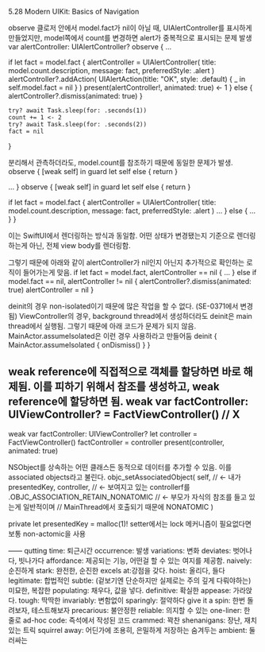5.28
Modern UIKit: Basics of Navigation

observe 클로저 안에서 model.fact가 nil이 아닐 때, UIAlertController를 표시하게 만들었지만,
model쪽에서 count를 변경하면 alert가 중복적으로 표시되는 문제 발생
var alertController: UIAlertController?
observe {
  …

  if let fact = model.fact {
    alertController = UIAlertController(
      title: model.count.description,
      message: fact,
      preferredStyle: .alert
    )
    alertController?.addAction(
      UIAlertAction(title: "OK", style: .default) { _ in
        self.model.fact = nil
      }
    )
    present(alertController!, animated: true) <- 1
  } else {
    alertController?.dismiss(animated: true)
  }

    try? await Task.sleep(for: .seconds(1))
    count += 1 <- 2
    try? await Task.sleep(for: .seconds(2))
    fact = nil
}


분리해서 관측하더라도, model.count를 참조하기 때문에 동일한 문제가 발생.
observe { [weak self] in
  guard let self else { return }

  …
}
observe { [weak self] in
  guard let self else { return }

  if let fact = model.fact {
    alertController = UIAlertController(
      title: model.count.description,
      message: fact,
      preferredStyle: .alert
    )
    …
  } else {
    …
  }
}

이는 SwiftUI에서 렌더링하는 방식과 동일함.
어떤 상태가 변경됐는지 기준으로 렌더링하는게 아닌, 전체 view body를 렌더링함.

그렇기 때문에 아래와 같이 alertController가 nil인지 아닌지 추가적으로 확인하는 로직이 들어가는게 맞음.
if let fact = model.fact, alertController == nil {
  …
} else if model.fact == nil, alertController != nil {
  alertController?.dismiss(animated: true)
  alertController = nil
}


deinit의 경우 non-isolated이기 때문에 많은 작업을 할 수 없다. (SE-0371에서 변경됨)
ViewController의 경우, background thread에서 생성하더라도 deinit은 main thread에서 실행됨.
그렇기 때문에 아래 코드가 문제가 되지 않음.
MainActor.assumeIsolated은 이런 경우 사용하라고 만들어둠
deinit {
  MainActor.assumeIsolated {
    onDismiss()
  }
}

weak reference에 직접적으로 객체를 할당하면 바로 해제됨.
이를 피하기 위해서 참조를 생성하고, weak reference에 할당하면 됨.
weak var factController: UIViewController? = FactViewController() // X
---
weak var factController: UIViewController?
let controller = FactViewController()
factController = controller
present(controller, animated: true)


NSObject를 상속하는 어떤 클래스든 동적으로 데이터를 추가할 수 있음. 
이를 associated objects라고 불린다.
objc_setAssociatedObject(
  self, // <- 내가
  presentedKey, 
  controller, // <- 보여지고 있는 controllerf를
  .OBJC_ASSOCIATION_RETAIN_NONATOMIC // <- 부모가 자식의 참조를 들고 있는게 일반적이며
                                     // MainThread에서 호출되기 때문에 NONATOMIC
)

private let presentedKey = malloc(1)!
setter에서는 lock 메커니즘이 필요없다면 보통 non-actomic을 사용





——
qutting time: 퇴근시간
occurrence: 발생
variations: 변화
deviates: 벗어나다, 빗나가다
affordance: 제공되는 기능, 어떤걸 할 수 있는 여지를 제공함.
naively: 순진하게
stark: 완전한, 순진한
excels at:강점을 갖다.
hoist: 올리다, 들다
legitimate: 합법적인
subtle: (겉보기엔 단순하지만 실제로는 주의 깊게 다뤄야하는) 미묘한, 복잡한
populating: 채우다, 값을 넣다.
definitive: 확실한
appease: 가라앉다.
tough: 딱딱한
invariably: 변함없이
sparingly: 절약하다
give it a spin: 한번 돌려보자, 테스트해보자
precarious: 불안정한
reliable: 의지할 수 있는
one-liner: 한 줄로
ad-hoc code: 즉석에서 작성된 코드
crammed: 꽉찬
shenanigans: 장난, 재치있는 트릭
squirrel away: 어딘가에 조용히, 은밀하게 저장하는 숨겨두는
ambient: 둘러싸는
